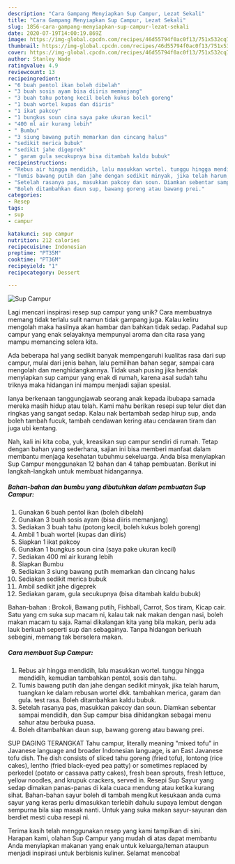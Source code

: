 ```yaml
---
description: "Cara Gampang Menyiapkan Sup Campur, Lezat Sekali"
title: "Cara Gampang Menyiapkan Sup Campur, Lezat Sekali"
slug: 1856-cara-gampang-menyiapkan-sup-campur-lezat-sekali
date: 2020-07-19T14:00:19.869Z
image: https://img-global.cpcdn.com/recipes/46d55794f0ac0f13/751x532cq70/sup-campur-foto-resep-utama.jpg
thumbnail: https://img-global.cpcdn.com/recipes/46d55794f0ac0f13/751x532cq70/sup-campur-foto-resep-utama.jpg
cover: https://img-global.cpcdn.com/recipes/46d55794f0ac0f13/751x532cq70/sup-campur-foto-resep-utama.jpg
author: Stanley Wade
ratingvalue: 4.9
reviewcount: 13
recipeingredient:
- "6 buah pentol ikan boleh dibelah"
- "3 buah sosis ayam bisa diiris memanjang"
- "3 buah tahu potong kecil boleh kukus boleh goreng"
- "1 buah wortel kupas dan diiris"
- "1 ikat pakcoy"
- "1 bungkus soun cina saya pake ukuran kecil"
- "400 ml air kurang lebih"
- " Bumbu"
- "3 siung bawang putih memarkan dan cincang halus"
- "sedikit merica bubuk"
- "sedikit jahe digeprek"
- " garam gula secukupnya bisa ditambah kaldu bubuk"
recipeinstructions:
- "Rebus air hingga mendidih, lalu masukkan wortel. tunggu hingga mendidih, kemudian tambahkan pentol, sosis dan tahu."
- "Tumis bawang putih dan jahe dengan sedikit minyak, jika telah harum, tuangkan ke dalam rebusan wortel dkk. tambahkan merica, garam dan gula. test rasa. Boleh ditambahkan kaldu bubuk."
- "Setelah rasanya pas, masukkan pakcoy dan soun. Diamkan sebentar sampai mendidih, dan Sup campur bisa dihidangkan sebagai menu sahur atau berbuka puasa."
- "Boleh ditambahkan daun sup, bawang goreng atau bawang prei."
categories:
- Resep
tags:
- sup
- campur

katakunci: sup campur 
nutrition: 212 calories
recipecuisine: Indonesian
preptime: "PT35M"
cooktime: "PT36M"
recipeyield: "1"
recipecategory: Dessert

---
```



![Sup Campur](https://img-global.cpcdn.com/recipes/46d55794f0ac0f13/751x532cq70/sup-campur-foto-resep-utama.jpg)

Lagi mencari inspirasi resep sup campur yang unik? Cara membuatnya memang tidak terlalu sulit namun tidak gampang juga. Kalau keliru mengolah maka hasilnya akan hambar dan bahkan tidak sedap. Padahal sup campur yang enak selayaknya mempunyai aroma dan cita rasa yang mampu memancing selera kita.

Ada beberapa hal yang sedikit banyak mempengaruhi kualitas rasa dari sup campur, mulai dari jenis bahan, lalu pemilihan bahan segar, sampai cara mengolah dan menghidangkannya. Tidak usah pusing jika hendak menyiapkan sup campur yang enak di rumah, karena asal sudah tahu triknya maka hidangan ini mampu menjadi sajian spesial.

Ianya berkenaan tanggungjawab seorang anak kepada ibubapa samada mereka masih hidup atau telah. Kami mahu berikan resepi sup telur diet dan ringkas yang sangat sedap. Kalau nak bertambah sedap hirup sup, anda boleh tambah fucuk, tambah cendawan kering atau cendawan tiram dan juga ubi kentang.


Nah, kali ini kita coba, yuk, kreasikan sup campur sendiri di rumah. Tetap dengan bahan yang sederhana, sajian ini bisa memberi manfaat dalam membantu menjaga kesehatan tubuhmu sekeluarga. Anda bisa menyiapkan Sup Campur menggunakan 12 bahan dan 4 tahap pembuatan. Berikut ini langkah-langkah untuk membuat hidangannya.

<!--inarticleads1-->

##### Bahan-bahan dan bumbu yang dibutuhkan dalam pembuatan Sup Campur:

1. Gunakan 6 buah pentol ikan (boleh dibelah)
1. Gunakan 3 buah sosis ayam (bisa diiris memanjang)
1. Sediakan 3 buah tahu (potong kecil, boleh kukus boleh goreng)
1. Ambil 1 buah wortel (kupas dan diiris)
1. Siapkan 1 ikat pakcoy
1. Gunakan 1 bungkus soun cina (saya pake ukuran kecil)
1. Sediakan 400 ml air kurang lebih
1. Siapkan  Bumbu
1. Sediakan 3 siung bawang putih memarkan dan cincang halus
1. Sediakan sedikit merica bubuk
1. Ambil sedikit jahe digeprek
1. Sediakan  garam, gula secukupnya (bisa ditambah kaldu bubuk)


Bahan-bahan : Brokoli, Bawang putih, Fishball, Carrot, Sos tiram, Kicap cair. Satu yang cm suka sup macam ni, kalau tak nak makan dengan nasi, boleh makan macam tu saja. Ramai dikalangan kita yang bila makan, perlu ada lauk berkuah seperti sup dan sebagainya. Tanpa hidangan berkuah sebegini, memang tak berselera makan. 

<!--inarticleads2-->

##### Cara membuat Sup Campur:

1. Rebus air hingga mendidih, lalu masukkan wortel. tunggu hingga mendidih, kemudian tambahkan pentol, sosis dan tahu.
1. Tumis bawang putih dan jahe dengan sedikit minyak, jika telah harum, tuangkan ke dalam rebusan wortel dkk. tambahkan merica, garam dan gula. test rasa. Boleh ditambahkan kaldu bubuk.
1. Setelah rasanya pas, masukkan pakcoy dan soun. Diamkan sebentar sampai mendidih, dan Sup campur bisa dihidangkan sebagai menu sahur atau berbuka puasa.
1. Boleh ditambahkan daun sup, bawang goreng atau bawang prei.


SUP DAGING TERANGKAT Tahu campur, literally meaning &#34;mixed tofu&#34; in Javanese language and broader Indonesian language, is an East Javanese tofu dish. The dish consists of sliced tahu goreng (fried tofu), lontong (rice cakes), lentho (fried black-eyed pea patty) or sometimes replaced by perkedel (potato or cassava patty cakes), fresh bean sprouts, fresh lettuce, yellow noodles, and krupuk crackers, served in. Resepi Sup Sayur yang sedap dimakan panas-panas di kala cuaca mendung atau ketika kurang sihat. Bahan-bahan sayur boleh di tambah mengikut kesukaan anda cuma sayur yang keras perlu dimasukkan terlebih dahulu supaya lembut dengan sempurna bila siap masak nanti. Untuk yang suka makan sayur-sayuran dan berdiet mesti cuba resepi ni. 

Terima kasih telah menggunakan resep yang kami tampilkan di sini. Harapan kami, olahan Sup Campur yang mudah di atas dapat membantu Anda menyiapkan makanan yang enak untuk keluarga/teman ataupun menjadi inspirasi untuk berbisnis kuliner. Selamat mencoba!
